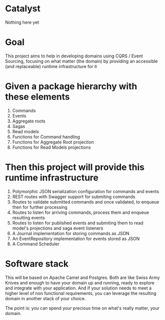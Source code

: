 # Catalyst
Nothing here yet

# Goal
This project aims to help in developing domains using CQRS /  Event Sourcing, focusing on what matter (the domain) by providing an accessible (and replaceable) runtime infrastructure for it

# Given a package hierarchy with these elements 
1. Commands
2. Events
3. Aggregate roots
4. Sagas 
5. Read models
6. Functions for Command handling
7. Functions for Aggregate Root projection 
8. Functions for Read Models projections

# Then this project will provide this runtime infrastructure
1. Polymorphic JSON serialization configuration for commands and events 
2. REST routes with Swagger support for submiting commands
3. Routes to validate submitted commands and once validated, to enqueue then for further processing
4. Routes to listen for arriving commands, process them and enqueue resulting events
5. Routes to listen for published events and submiting them to read model's projections and saga event listeners
6. A Journal implementation for storing commands as JSON
7. An EventRepository implementation for events stored as JSON
8. A Command Scheduler  

# Software stack
This will be based on Apache Camel and Postgres. Both are like Swiss Army Knives and enough to have your domain up and running, ready to explore and integrate with your application. And if your solution needs to meet a higher level of non functional requirements, you can leverage the resulting domain in another stack of your choice.

The point is: you can spend your precious time on what's really matter, your domain. 
